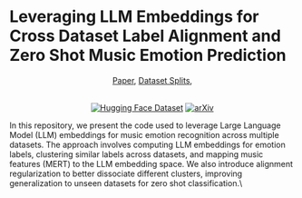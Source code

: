 # Leveraging LLM Embeddings for Cross Dataset Label Alignment and Zero Shot Music Emotion Prediction
<div align="center">
<a href="https://arxiv.org/abs/XXXX.XXXX">Paper</a>,
<a href="https://huggingface.co/datasets/amaai-lab/cross-dataset-emotion-splits">Dataset Splits</a>, 
<br/><br/>
  
[![Hugging Face Dataset](https://img.shields.io/badge/%F0%9F%A4%97%20Hugging%20Face-Dataset-blue)](https://huggingface.co/datasets/amaai-lab/cross-dataset-emotion-splits) [![arXiv](https://img.shields.io/badge/arXiv-2406.02255-brightgreen.svg)](https://arxiv.org/abs/XXXX.XXXX)
</div>


In this repository, we present the code used to leverage Large Language Model (LLM) embeddings for music emotion recognition across multiple datasets. The approach involves computing LLM embeddings for emotion labels, clustering similar labels across datasets, and mapping music features (MERT) to the LLM embedding space. We also introduce alignment regularization to better dissociate different clusters, improving generalization to unseen datasets for zero shot classification.\


